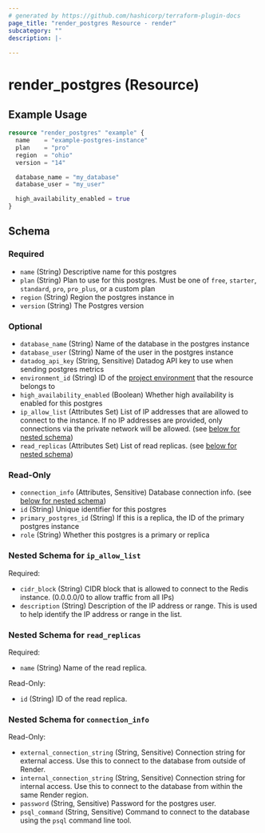 ```yaml
---
# generated by https://github.com/hashicorp/terraform-plugin-docs
page_title: "render_postgres Resource - render"
subcategory: ""
description: |-
  
---
```


# render_postgres (Resource)



## Example Usage

```terraform
resource "render_postgres" "example" {
  name    = "example-postgres-instance"
  plan    = "pro"
  region  = "ohio"
  version = "14"

  database_name = "my_database"
  database_user = "my_user"

  high_availability_enabled = true
}
```

<!-- schema generated by tfplugindocs -->
## Schema

### Required

- `name` (String) Descriptive name for this postgres
- `plan` (String) Plan to use for this postgres. Must be one of `free`, `starter`, `standard`, `pro`, `pro_plus`, or a custom plan
- `region` (String) Region the postgres instance in
- `version` (String) The Postgres version

### Optional

- `database_name` (String) Name of the database in the postgres instance
- `database_user` (String) Name of the user in the postgres instance
- `datadog_api_key` (String, Sensitive) Datadog API key to use when sending postgres metrics
- `environment_id` (String) ID of the [project environment](https://docs.render.com/projects) that the resource belongs to
- `high_availability_enabled` (Boolean) Whether high availability is enabled for this postgres
- `ip_allow_list` (Attributes Set) List of IP addresses that are allowed to connect to the instance. If no IP addresses are provided, only connections via the private network will be allowed. (see [below for nested schema](#nestedatt--ip_allow_list))
- `read_replicas` (Attributes Set) List of read replicas. (see [below for nested schema](#nestedatt--read_replicas))

### Read-Only

- `connection_info` (Attributes, Sensitive) Database connection info. (see [below for nested schema](#nestedatt--connection_info))
- `id` (String) Unique identifier for this postgres
- `primary_postgres_id` (String) If this is a replica, the ID of the primary postgres instance
- `role` (String) Whether this postgres is a primary or replica

<a id="nestedatt--ip_allow_list"></a>
### Nested Schema for `ip_allow_list`

Required:

- `cidr_block` (String) CIDR block that is allowed to connect to the Redis instance. (0.0.0.0/0 to allow traffic from all IPs)
- `description` (String) Description of the IP address or range. This is used to help identify the IP address or range in the list.


<a id="nestedatt--read_replicas"></a>
### Nested Schema for `read_replicas`

Required:

- `name` (String) Name of the read replica.

Read-Only:

- `id` (String) ID of the read replica.


<a id="nestedatt--connection_info"></a>
### Nested Schema for `connection_info`

Read-Only:

- `external_connection_string` (String, Sensitive) Connection string for external access. Use this to connect to the database from outside of Render.
- `internal_connection_string` (String, Sensitive) Connection string for internal access. Use this to connect to the database from within the same Render region.
- `password` (String, Sensitive) Password for the postgres user.
- `psql_command` (String, Sensitive) Command to connect to the database using the `psql` command line tool.
